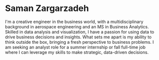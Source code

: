 # Saman Zargarzadeh
I'm a creative engineer in the business world, with a multidisciplinary background in aerospace engineering and an MS in Business Analytics. Skilled in data analysis and visualization, I have a passion for using data to drive business decisions and insights. What sets me apart is my ability to think outside the box, bringing a fresh perspective to business problems. I am seeking an analyst role for a summer internship or fall full-time job where I can leverage my skills to make strategic, data-driven decisions.
